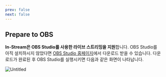 ```yaml
---
prev: false
next: false
---
```


## Prepare to OBS

**In-Stream은 OBS Studio를 사용한 라이브 스트리밍을 지원**합니다. OBS Studio를 아직 설치하시지 않았다면 [OBS Studio 홈페이지](https://obsproject.com/)에서 다운로드 받을 수 있습니다. 다운로드가 완료된 후 OBS Studio를 실행시키면 다음과 같은 화면이 나타납니다.

![Untitled](/obs-guide/prepare-to-obs/Untitled.png)
